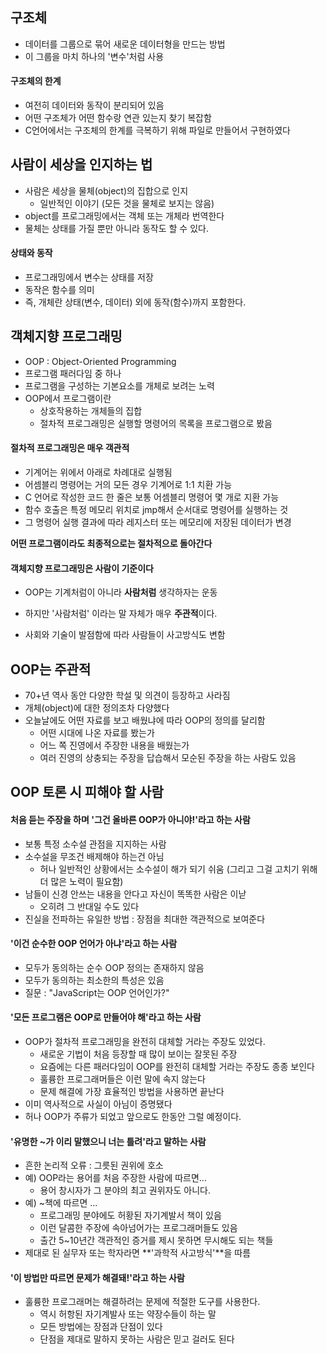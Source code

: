 ## 구조체

- 데이터를 그룹으로 묶어 새로운 데이터형을 만드는 방법
- 이 그룹을 마치 하나의 '변수'처럼 사용



#### 구조체의 한계

- 여전히 데이터와 동작이 분리되어 있음
- 어떤 구조체가 어떤 함수랑 연관 있는지 찾기 복잡함
- C언어에서는 구조체의 한계를 극복하기 위해 파일로 만들어서 구현하였다



## 사람이 세상을 인지하는 법

- 사람은 세상을 물체(object)의 집합으로 인지
  - 일반적인 이야기 (모든 것을 물체로 보지는 않음)
- object를 프로그래밍에서는 객체 또는 개체라 번역한다
- 물체는 상태를 가질 뿐만 아니라 동작도 할 수 있다.

#### 상태와 동작

- 프로그래밍에서 변수는 상태를 저장
- 동작은 함수를 의미
- 즉, 개체란 상태(변수, 데이터) 외에 동작(함수)까지 포함한다.



## 객체지향 프로그래밍

- OOP : Object-Oriented Programming
- 프로그램 패러다임 중 하나
- 프로그램을 구성하는 기본요소를 개체로 보려는 노력
- OOP에서 프로그램이란
  - 상호작용하는 개체들의 집합
  - 절차적 프로그래밍은 실행할 명령어의 목록을 프로그램으로 봤음



#### 절차적 프로그래밍은 매우 객관적

- 기계어는 위에서 아래로 차례대로 실행됨
- 어셈블리 명령어는 거의 모든 경우 기계어로 1:1 치환 가능
- C 언어로 작성한 코드 한 줄은 보통 어셈블리 명령어 몇 개로 지환 가능
- 함수 호출은 특정 메모리 위치로 jmp해서 순서대로 명령어를 실행하는 것
- 그 명령어 실행 결과에 따라 레지스터 또는 메모리에 저장된 데이터가 변경

**어떤 프로그램이라도 최종적으로는 절차적으로 돌아간다**



#### 객체지향 프로그래밍은 사람이 기준이다

- OOP는 기계처럼이 아니라 **사람처럼** 생각하자는 운동
- 하지만 '사람처럼' 이라는 말 자체가 매우 **주관적**이다.

- 사회와 기술이 발점함에 따라 사람들이 사고방식도 변함



## OOP는 주관적

- 70+년 역사 동안 다양한 학설 및 의견이 등장하고 사라짐
- 개체(object)에 대한 정의조차 다양했다
- 오늘날에도 어떤 자료를 보고 배웠냐에 따라 OOP의 정의를 달리함
  - 어떤 시대에 나온 자료를 봤는가
  - 어느 쪽 진영에서 주장한 내용을 배웠는가
  - 여러 진영의 상충되는 주장을 답습해서 모순된 주장을 하는 사람도 있음



## OOP 토론 시 피해야 할 사람

#### 처음 듣는 주장을 하며 '그건 올바른 OOP가 아니야!'라고 하는 사람

- 보통 특정 소수설 관점을 지지하는 사람
- 소수설을 무조건 배제해야 하는건 아님
  - 허나 일반적인 상황에서는 소수설이 해가 되기 쉬움 (그리고 그걸 고치기 위해 더 많은 노력이 필요함)
- 남들이 신경 안쓰는 내용을 안다고 자신이 똑똑한 사람은 이낟
  - 오히려 그 반대일 수도 있다
- 진실을 전파하는 유일한 방법 : 장점을 최대한 객관적으로 보여준다



#### '이건 순수한 OOP 언어가 아냐'라고 하는 사람

- 모두가 동의하는 순수 OOP 정의는 존재하지 않음
- 모두가 동의하는 최소한의  특성은 있음
- 질문 : "JavaScript는 OOP 언어인가?"



#### '모든 프로그램은 OOP로 만들어야 해'라고 하는 사람

- OOP가 절차적 프로그래밍을 완전히 대체할 거라는 주장도 있었다.
  - 새로운 기법이 처음 등장할 때 많이 보이는 잘못된 주장
  - 요즘에는 다른 패러다임이 OOP를 완전히 대체할 거라는 주장도 종종 보인다
  - 훌륭한 프로그래머들은 이런 말에 속지 않는다
  - 문제 해결에 가장 효율적인 방법을 사용하면 끝난다
- 이미 역사적으로 사실이 아님이 증명됐다
- 허나 OOP가 주류가 되었고 앞으로도 한동안 그럴 예정이다.



#### '유명한 ~가 이리 말했으니 너는 틀려'라고 말하는 사람

- 흔한 논리적 오류 : 그릇된 권위에 호소
- 예) OOP라는 용어를 처음 주장한 사람에 따르면...
  - 용어 창시자가 그 분야의 최고 권위자도 아니다.
- 예) ~책에 따르면 ...
  - 프로그래밍 분야에도 허황된 자기계발서 책이 있음
  - 이런 달콤한 주장에 속아넘어가는 프로그래머들도 있음
  - 출간 5~10년간 객관적인 증거를 제시 못하면 무시해도 되는 책들
- 제대로 된 실무자 또는 학자라면 **'과학적 사고방식'**을 따름



#### '이 방법만 따르면 문제가 해결돼!'라고 하는 사람

- 훌륭한 프로그래머는 해결하려는 문제에 적절한 도구를 사용한다.
  - 역시 허항된 자기계발사 또는 약장수들이 하는 말
  - 모든 방법에는 장점과 단점이 있다
  - 단점을 제대로 말하지 못하는 사람은 믿고 걸러도 된다

